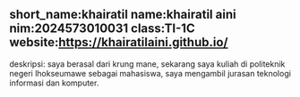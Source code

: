 short_name:khairatil
name:khairatil aini
nim:2024573010031
class:TI-1C
website:https://khairatilaini.github.io/
---
deskripsi: saya berasal dari krung mane, sekarang saya kuliah di politeknik negeri lhokseumawe sebagai mahasiswa, saya mengambil jurasan teknologi informasi dan komputer.
